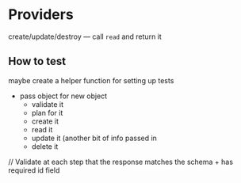 # Providers

create/update/destroy — call `read` and return it

## How to test

maybe create a helper function for setting up tests

- pass object for new object
  - validate it
  - plan for it
  - create it
  - read it
  - update it (another bit of info passed in
  - delete it

// Validate at each step that the response matches the schema + has required id field
